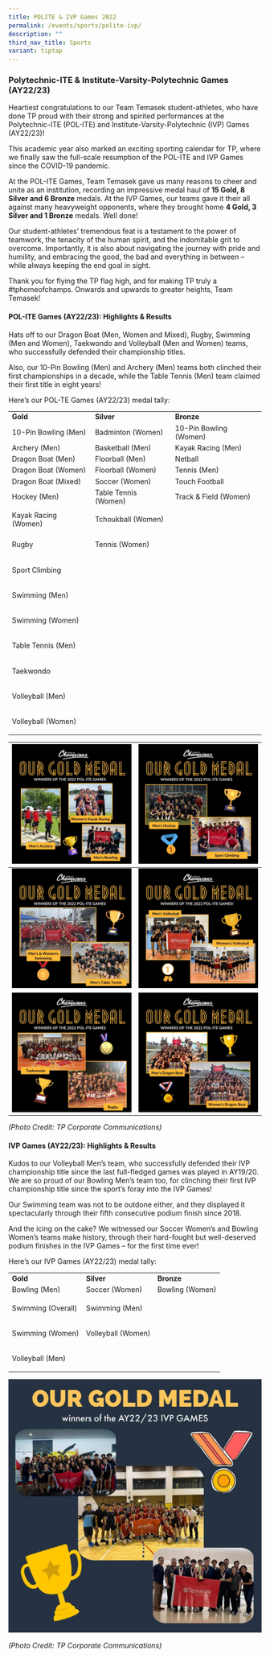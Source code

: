 ```yaml
---
title: POLITE & IVP Games 2022
permalink: /events/sports/polite-ivp/
description: ""
third_nav_title: Sports
variant: tiptap
---
```

### Polytechnic-ITE &amp; Institute-Varsity-Polytechnic Games (AY22/23)

Heartiest congratulations to our Team Temasek student-athletes, who have done TP proud with their strong and spirited performances at the Polytechnic-ITE (POL-ITE) and Institute-Varsity-Polytechnic (IVP) Games (AY22/23)!

This academic year also marked an exciting sporting calendar for TP, where we finally saw the full-scale resumption of the POL-ITE and IVP Games since the COVID-19 pandemic. 

At the POL-ITE Games, Team Temasek gave us many reasons to cheer and unite as an institution, recording an impressive medal haul of **15 Gold, 8 Silver and 6 Bronze** medals. At the IVP Games, our teams gave it their all against many heavyweight opponents, where they brought home **4 Gold, 3 Silver and 1 Bronze** medals. Well done!

Our student-athletes’ tremendous feat is a testament to the power of teamwork, the tenacity of the human spirit, and the indomitable grit to overcome. Importantly, it is also about navigating the journey with pride and humility, and embracing the good, the bad and everything in between – while always keeping the end goal in sight. 

Thank you for flying the TP flag high, and for making TP truly a #tphomeofchamps. Onwards and upwards to greater heights, Team Temasek! 

#### POL-ITE Games (AY22/23): Highlights &amp; Results

Hats off to our Dragon Boat (Men, Women and Mixed), Rugby, Swimming (Men and Women), Taekwondo and Volleyball (Men and Women) teams, who successfully defended their championship titles. 

Also, our 10-Pin Bowling (Men) and Archery (Men) teams both clinched their first championships in a decade, while the Table Tennis (Men) team claimed their first title in eight years!

Here’s our POL-TE Games (AY22/23) medal tally:

<table><tbody><tr><td><strong>Gold</strong></td><td><strong>Silver</strong></td><td><strong>Bronze</strong></td></tr><tr><td>10-Pin Bowling (Men)</td><td>Badminton (Women)</td><td>10-Pin Bowling (Women)</td></tr><tr><td>Archery (Men)</td><td>Basketball (Men)</td><td>Kayak Racing (Men)</td></tr><tr><td>Dragon Boat (Men)</td><td>Floorball (Men)</td><td>Netball</td></tr><tr><td>Dragon Boat (Women)</td><td>Floorball (Women)</td><td>Tennis (Men)</td></tr><tr><td>Dragon Boat (Mixed)</td><td>Soccer (Women)</td><td>Touch Football</td></tr><tr><td>Hockey (Men)</td><td>Table Tennis (Women)</td><td>Track &amp; Field (Women)</td></tr><tr><td>Kayak Racing (Women)</td><td>Tchoukball (Women)</td><td><p>&nbsp;</p></td></tr><tr><td>Rugby</td><td>Tennis (Women)</td><td><p>&nbsp;</p></td></tr><tr><td>Sport Climbing</td><td><p>&nbsp;</p></td><td><p>&nbsp;</p></td></tr><tr><td>Swimming (Men)</td><td><p>&nbsp;</p></td><td><p>&nbsp;</p></td></tr><tr><td>Swimming (Women)</td><td><p>&nbsp;</p></td><td><p>&nbsp;</p></td></tr><tr><td>Table Tennis (Men)</td><td><p>&nbsp;</p></td><td><p>&nbsp;</p></td></tr><tr><td>Taekwondo</td><td><p>&nbsp;</p></td><td><p>&nbsp;</p></td></tr><tr><td>Volleyball (Men)</td><td><p>&nbsp;</p></td><td><p>&nbsp;</p></td></tr><tr><td>Volleyball (Women)</td><td><p>&nbsp;</p></td><td><p>&nbsp;</p></td></tr></tbody></table>


| ![](/images/Events/Sports/POLITE_1.jpg) | ![](/images/Events/Sports/POLITE_2.jpg)
| -------- | -------- |
|![](/images/Events/Sports/POLITE_3.jpg) | ![](/images/Events/Sports/POLITE_4.jpg)|
|![](/images/Events/Sports/POLITE_5.jpg) | ![](/images/Events/Sports/POLITE_6.jpg)|

*(Photo Credit: TP Corporate Communications)*


#### IVP Games (AY22/23): Highlights &amp; Results

Kudos to our Volleyball Men’s team, who successfully defended their IVP championship title since the last full-fledged games was played in AY19/20. We are so proud of our Bowling Men’s team too, for clinching their first IVP championship title since the sport’s foray into the IVP Games! 

Our Swimming team was not to be outdone either, and they displayed it spectacularly through their fifth consecutive podium finish since 2018.

And the icing on the cake? We witnessed our Soccer Women’s and Bowling Women’s teams make history, through their hard-fought but well-deserved podium finishes in the IVP Games – for the first time ever! 

Here’s our IVP Games (AY22/23) medal tally:

<table><tbody><tr><td><strong>Gold</strong></td><td><strong>Silver</strong></td><td><strong>Bronze</strong></td></tr><tr><td>Bowling (Men)</td><td>Soccer (Women)</td><td>Bowling (Women)</td></tr><tr><td>Swimming (Overall)</td><td>Swimming (Men)</td><td><p>&nbsp;</p></td></tr><tr><td>Swimming (Women)</td><td>Volleyball (Women)</td><td><p>&nbsp;</p></td></tr><tr><td>Volleyball (Men)</td><td><p>&nbsp;</p></td></tr></tbody></table>

![](/images/Events/Sports/IVP_1.jpg)

*(Photo Credit: TP Corporate Communications)*